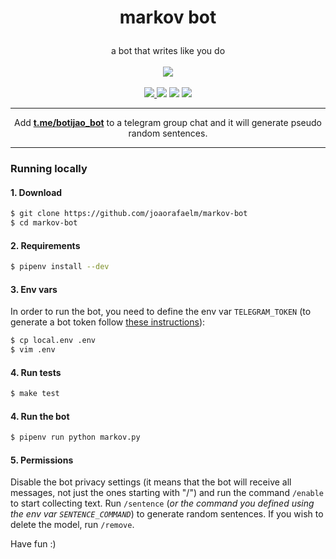 # <p align="center">markov bot
  
<p align="center">
  a bot that writes like you do<br><br>
  <a href="https://heroku.com/deploy?template=https://github.com/joaorafaelm/markov-bot"><img src="https://www.herokucdn.com/deploy/button.svg"></a><br><br>
    <a href="https://codecov.io/gh/joaorafaelm/markov-bot"><img src="https://codecov.io/gh/joaorafaelm/markov-bot/branch/master/graph/badge.svg">
  <a href="https://travis-ci.org/joaorafaelm/markov-bot"><img src="https://travis-ci.org/joaorafaelm/markov-bot.svg?branch=master"></a>
  <a href="https://pyup.io/repos/github/joaorafaelm/markov-bot/"><img src="https://pyup.io/repos/github/joaorafaelm/markov-bot/shield.svg"></a>
  <a href="https://pyup.io/repos/github/joaorafaelm/markov-bot/"><img src="https://pyup.io/repos/github/joaorafaelm/markov-bot/python-3-shield.svg"></a>
  </a>
  <hr/>
</p>

<p align="center">
  Add <a href="https://t.me/botijao_bot"><b>t.me/botijao_bot</b></a> to a telegram group chat and it will generate pseudo random sentences.
</p>
<hr>

### Running locally
#### 1. Download
```bash
$ git clone https://github.com/joaorafaelm/markov-bot
$ cd markov-bot
```
#### 2. Requirements
```bash
$ pipenv install --dev
```
#### 3. Env vars
In order to run the bot, you need to define the env var `TELEGRAM_TOKEN` (to generate a bot token follow [these instructions](https://core.telegram.org/bots#creating-a-new-bot)):
```bash
$ cp local.env .env
$ vim .env
```
#### 4. Run tests
```bash
$ make test
```
#### 4. Run the bot
```bash
$ pipenv run python markov.py
```
#### 5. Permissions
Disable the bot privacy settings (it means that the bot will receive all messages, not just the ones starting with "/") and run the command `/enable` to start collecting text.
Run `/sentence` (*or the command you defined using the env var `SENTENCE_COMMAND`*) to generate random sentences.
If you wish to delete the model, run `/remove`.

Have fun :)
